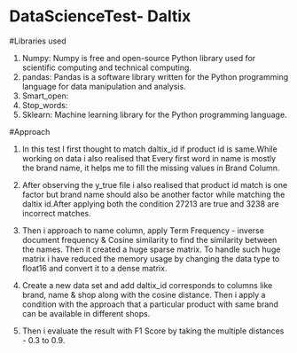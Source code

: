 # DataScienceTest- Daltix

#Libraries used
1. Numpy: Numpy is free and open-source Python library used for scientific computing and technical computing.
2. pandas: Pandas is a software library written for the Python programming language for data manipulation and analysis.
3. Smart_open: 
4. Stop_words:
5. Sklearn: Machine learning library for the Python programming language.


#Approach
1. In this test I first thought to match daltix_id if product id is same.While working on data i also realised that Every first word in name is mostly the brand name, it helps me to fill the missing values in Brand Column.

2. After observing the y_true file i also realised that product id match is one factor but brand name should also be another factor while matching the daltix id.After applying both the condition 27213 are true and 3238 are incorrect matches.

3. Then i approach to name column, apply Term Frequency - inverse document frequency & Cosine similarity to find the similarity between the names. Then it created a huge sparse matrix. To handle such huge matrix i have reduced the memory usage by changing the data type to float16 and convert it to a dense matrix.

4. Create a new data set and add daltix_id corresponds to columns like brand, name & shop along with the cosine distance. Then i apply a condition with the approach that a particular product with same brand can be available in different shops.

5. Then i evaluate the result with F1 Score by taking the multiple distances - 0.3 to 0.9.
